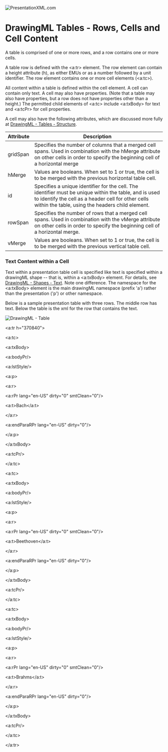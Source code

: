 ![PresentationXML.com](images\PresentationMLBanner.png)

# DrawingML Tables - Rows, Cells and Cell Content

A table is comprised of one or more rows, and a row contains one or more cells.

A table row is defined with the <a:tr> element. The row element can contain a height attribute (h), as either EMUs or as a number followed by a unit identifier. The row element contains one or more cell elements (<a:tc>).

All content within a table is defined within the cell element. A cell can contain only text. A cell may also have properties. (Note that a table may also have properties, but a row does not have properties other than a height.) The permitted child elements of <a:tc> include <a:txBody> for text and <a:tcPr> for cell properties.

A cell may also have the following attributes, which are discussed more fully at [DrawingML - Tables - Structure](dwrTableGrid.md).

| Attribute | Description                                                                                                                                                                                                      |
| --------- | ---------------------------------------------------------------------------------------------------------------------------------------------------------------------------------------------------------------- |
| gridSpan  | Specifies the number of columns that a merged cell spans. Used in combination with the hMerge attribute on other cells in order to specify the beginning cell of a horizontal merge                              |
| hMerge    | Values are booleans. When set to 1 or true, the cell is to be merged with the previous horizontal table cell.                                                                                                    |
| id        | Specifies a unique identifier for the cell. The identifier must be unique within the table, and is used to identify the cell as a header cell for other cells within the table, using the headers child element. |
| rowSpan   | Specifies the number of rows that a merged cell spans. Used in combination with the vMerge attribute on other cells in order to specify the beginning cell of a horizontal merge.                                |
| vMerge    | Values are booleans. When set to 1 or true, the cell is to be merged with the previous vertical table cell.                                                                                                      |

### Text Content within a Cell

Text within a presentation table cell is specified like text is specified within a drawingML shape -- that is, within a <a:txBody> element. For details, see [DrawingML - Shapes - Text](drwSp-text.md). Note one difference. The namespace for the <a:txBody> element is the main drawingML namespace (prefix 'a') rather than the presentation ('p') or other namespace.

Below is a sample presentation table with three rows. The middle row has text. Below the table is the xml for the row that contains the text.

![DrawingML - Table](drwImages\drwTableWithText.gif)

<a:tr h="370840">

<a:tc>

<a:txBody>

<a:bodyPr/>

<a:lstStyle/>

<a:p>

<a:r>

<a:rPr lang="en-US" dirty="0" smtClean="0"/>

<a:t>Bach</a:t>

</a:r>

<a:endParaRPr lang="en-US" dirty="0"/>

</a:p>

</a:txBody>

<a:tcPr/>

</a:tc>

<a:tc>

<a:txBody>

<a:bodyPr/>

<a:lstStyle/>

<a:p>

<a:r>

<a:rPr lang="en-US" dirty="0" smtClean="0"/>

<a:t>Beethoven</a:t>

</a:r>

<a:endParaRPr lang="en-US" dirty="0"/>

</a:p>

</a:txBody>

<a:tcPr/>

</a:tc>

<a:tc>

<a:txBody>

<a:bodyPr/>

<a:lstStyle/>

<a:p>

<a:r>

<a:rPr lang="en-US" dirty="0" smtClean="0"/>

<a:t>Brahms</a:t>

</a:r>

<a:endParaRPr lang="en-US" dirty="0"/>

</a:p>

</a:txBody>

<a:tcPr/>

</a:tc>

</a:tr>
